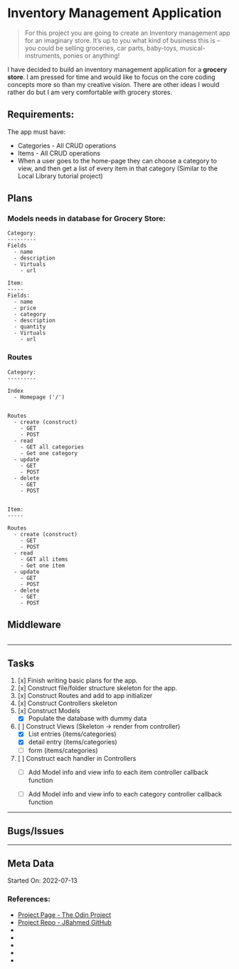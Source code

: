 # Inventory Management Application

> For this project you are going to create an Inventory management app for an imaginary store. It’s up to you what kind of business this is – you could be selling groceries, car parts, baby-toys, musical-instruments, ponies or anything!

I have decided to build an inventory management application for a **grocery store**. I am pressed for time and would like to focus on the core coding concepts more so than my creative vision. There are other ideas I would rather do but I am very comfortable with grocery stores.

## Requirements:

The app must have:

- Categories - All CRUD operations
- Items - All CRUD operations
- When a user goes to the home-page they can choose a category to view, and then get a list of every item in that category (Similar to the Local Library tutorial project)

## Plans

### Models needs in database for Grocery Store:

```
Category:
---------
Fields
  - name
  - description
  - Virtuals
    - url

Item:
-----
Fields:
  - name
  - price
  - category
  - description
  - quantity
  - Virtuals
    - url

```

### Routes

```
Category:
---------

Index
  - Homepage ('/')


Routes
  - create (construct)
    - GET
    - POST
  - read
    - GET all categories
    - Get one category
  - update
    - GET
    - POST
  - delete
    - GET
    - POST


Item:
-----

Routes
  - create (construct) 
    - GET
    - POST
  - read
    - GET all items
    - Get one item
  - update
    - GET
    - POST
  - delete
    - GET
    - POST
```

## Middleware

```

```

---

## Tasks

1. [x] Finish writing basic plans for the app.
2. [x] Construct file/folder structure skeleton for the app.
3. [x] Construct Routes and add to app initializer
4. [x] Construct Controllers skeleton
5. [x] Construct Models
   - [x] Populate the database with dummy data
6. [ ] Construct Views (Skeleton -> render from controller)
   - [x] List entries (items/categories)
   - [x] detail entry (items/categories)
   - [ ] form (items/categories)
7. [ ] Construct each handler in Controllers
   - [ ] Add Model info and view info to each item controller callback function
   - [ ] Add Model info and view info to each category controller callback function


---

## Bugs/Issues



---

## Meta Data

Started On: 2022-07-13

### References:

- [Project Page - The Odin Project](https://www.theodinproject.com/lessons/nodejs-inventory-application)
- [Project Repo - J8ahmed GitHub](https://github.com/j8ahmed/theodinproject_projects/tree/main/nodejs_projects/inventory_application)
- []()
- []()
- []()
- []()
- []()
